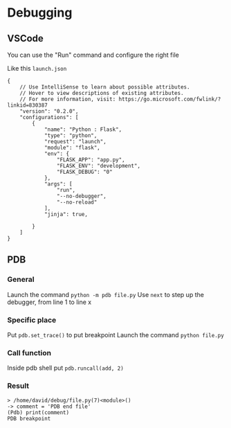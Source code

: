 # Debugging

## VSCode

You can use the "Run" command and configure the right file

Like this `launch.json`

```
{
    // Use IntelliSense to learn about possible attributes.
    // Hover to view descriptions of existing attributes.
    // For more information, visit: https://go.microsoft.com/fwlink/?linkid=830387
    "version": "0.2.0",
    "configurations": [
        {
            "name": "Python : Flask",
            "type": "python",
            "request": "launch",
            "module": "flask",
            "env": {
                "FLASK_APP": "app.py",
                "FLASK_ENV": "development",
                "FLASK_DEBUG": "0"
            },
            "args": [
                "run",
                "--no-debugger",
                "--no-reload"
            ],
            "jinja": true,
            
        }
    ]
}
```

## PDB

### General

Launch the command `python -m pdb file.py`
Use `next` to step up the debugger, from line 1 to line x

### Specific place

Put `pdb.set_trace()` to put breakpoint
Launch the command `python file.py`

### Call function

Inside pdb shell put `pdb.runcall(add, 2)`

### Result

```shell
> /home/david/debug/file.py(7)<module>()
-> comment = 'PDB end file'
(Pdb) print(comment)
PDB breakpoint
```